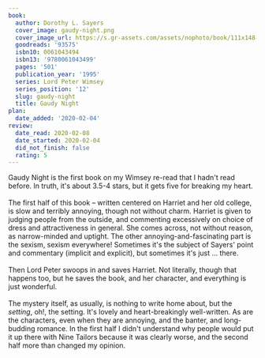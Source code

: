```yaml
---
book:
  author: Dorothy L. Sayers
  cover_image: gaudy-night.png
  cover_image_url: https://s.gr-assets.com/assets/nophoto/book/111x148-bcc042a9c91a29c1d680899eff700a03.png
  goodreads: '93575'
  isbn10: 0061043494
  isbn13: '9780061043499'
  pages: '501'
  publication_year: '1995'
  series: Lord Peter Wimsey
  series_position: '12'
  slug: gaudy-night
  title: Gaudy Night
plan:
  date_added: '2020-02-04'
review:
  date_read: 2020-02-08
  date_started: 2020-02-04
  did_not_finish: false
  rating: 5
---
```


Gaudy Night is the first book on my Wimsey re-read that I hadn't read before. In truth, it's about 3.5-4 stars, but it gets five for breaking my heart.<br /><br />The first half of this book – written centered on Harriet and her old college, is slow and terribly annoying, though not without charm. Harriet is given to judging people from the outside, and commenting excessively on choice of dress and attractiveness in general. She comes across, not without reason, as narrow-minded and uptight. The other annoying-and-fascinating part is the sexism, sexism everywhere! Sometimes it's the subject of Sayers' point and commentary (implicit and explicit), but sometimes it's just … there. <br /><br />Then Lord Peter swoops in and saves Harriet. Not literally, though that happens too, but he saves the book, and her character, and everything is just wonderful.<br /><br />The mystery itself, as usually, is nothing to write home about, but the *setting*, oh!, the setting. It's lovely and heart-breakingly well-written. As are the characters, even when they are annoying, and the banter, and long-budding romance. In the first half I didn't understand why people would put it up there with Nine Tailors because it was clearly worse, and the second half more than changed my opinion.
